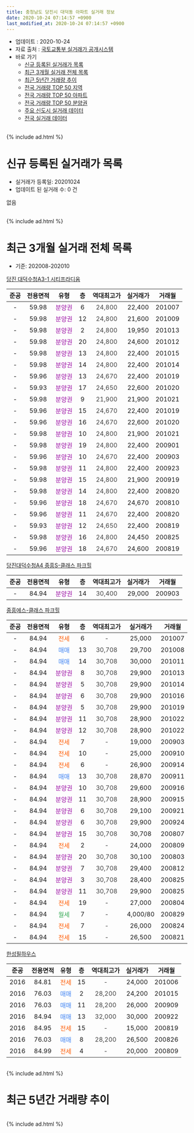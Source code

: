 ```yaml
---
title: 충청남도 당진시 대덕동 아파트 실거래 정보
date: 2020-10-24 07:14:57 +0900
last_modified_at: 2020-10-24 07:14:57 +0900
---
```


* 업데이트 : 2020-10-24
* 자료 출처 : [국토교통부 실거래가 공개시스템](http://rt.molit.go.kr)
* 바로 가기
    * [신규 등록된 실거래가 목록](#신규-등록된-실거래가-목록)
    * [최근 3개월 실거래 전체 목록](#최근-3개월-실거래-전체-목록)
    * [최근 5년간 거래량 추이](#최근-5년간-거래량-추이)
    * [전국 거래량 TOP 50 지역](https://inasie.github.io/apt-trade-info/최근-3개월-전국에서-가장-거래가-많이-발생한-지역)
    * [전국 거래량 TOP 50 아파트](https://inasie.github.io/apt-trade-info/최근-3개월-전국에서-가장-거래가-많이-발생한-아파트)
    * [전국 거래량 TOP 50 분양권](https://inasie.github.io/apt-trade-info/최근-3개월-전국에서-가장-거래가-많이-발생한-분양권)
    * [주요 신도시 실거래 데이터](https://inasie.github.io/apt-trade-info/주요-신도시)
    * [전국 실거래 데이터](https://inasie.github.io/apt-trade-info/전국)
<br>
{% include ad.html %}
<br>

# 신규 등록된 실거래가 목록
* 실거래가 등록일: 20201024
* 업데이트 된 실거래 수: 0 건

없음

<br>
{% include ad.html %}
<br>

# 최근 3개월 실거래 전체 목록
* 기준: 202008-202010


[당진 대덕수청A3-1 시티프라디움](https://search.naver.com/search.naver?query=%EC%B6%A9%EC%B2%AD%EB%82%A8%EB%8F%84+%EB%8B%B9%EC%A7%84%EC%8B%9C+%EB%8C%80%EB%8D%95%EB%8F%99+%EB%8B%B9%EC%A7%84+%EB%8C%80%EB%8D%95%EC%88%98%EC%B2%ADA3-1+%EC%8B%9C%ED%8B%B0%ED%94%84%EB%9D%BC%EB%94%94%EC%9B%80)

|준공|전용면적|유형|층|역대최고가|실거래가|거래월|
|:---:|:---:|:---:|:---:|:---:|:---:|:---:|
|-|59.98|<span style="color:#9C11A5">분양권</span>|6|<span style="color:#444444">24,800</span>|22,400|201007|
|-|59.98|<span style="color:#9C11A5">분양권</span>|12|<span style="color:#444444">24,800</span>|21,600|201009|
|-|59.98|<span style="color:#9C11A5">분양권</span>|2|<span style="color:#444444">24,800</span>|19,950|201013|
|-|59.98|<span style="color:#9C11A5">분양권</span>|20|<span style="color:#444444">24,800</span>|24,600|201012|
|-|59.98|<span style="color:#9C11A5">분양권</span>|13|<span style="color:#444444">24,800</span>|22,400|201015|
|-|59.98|<span style="color:#9C11A5">분양권</span>|14|<span style="color:#444444">24,800</span>|22,400|201014|
|-|59.96|<span style="color:#9C11A5">분양권</span>|13|<span style="color:#444444">24,670</span>|22,400|201019|
|-|59.93|<span style="color:#9C11A5">분양권</span>|17|<span style="color:#444444">24,650</span>|22,600|201020|
|-|59.98|<span style="color:#9C11A5">분양권</span>|9|<span style="color:#444444">21,900</span>|21,900|201021|
|-|59.96|<span style="color:#9C11A5">분양권</span>|15|<span style="color:#444444">24,670</span>|22,400|201019|
|-|59.96|<span style="color:#9C11A5">분양권</span>|16|<span style="color:#444444">24,670</span>|22,600|201020|
|-|59.98|<span style="color:#9C11A5">분양권</span>|10|<span style="color:#444444">24,800</span>|21,900|201021|
|-|59.98|<span style="color:#9C11A5">분양권</span>|19|<span style="color:#444444">24,800</span>|22,400|200901|
|-|59.96|<span style="color:#9C11A5">분양권</span>|10|<span style="color:#444444">24,670</span>|22,400|200903|
|-|59.98|<span style="color:#9C11A5">분양권</span>|11|<span style="color:#444444">24,800</span>|22,400|200923|
|-|59.98|<span style="color:#9C11A5">분양권</span>|15|<span style="color:#444444">24,800</span>|21,900|200919|
|-|59.98|<span style="color:#9C11A5">분양권</span>|14|<span style="color:#444444">24,800</span>|22,400|200820|
|-|59.96|<span style="color:#9C11A5">분양권</span>|18|<span style="color:#444444">24,670</span>|24,670|200810|
|-|59.96|<span style="color:#9C11A5">분양권</span>|11|<span style="color:#444444">24,670</span>|22,400|200820|
|-|59.93|<span style="color:#9C11A5">분양권</span>|12|<span style="color:#444444">24,650</span>|22,400|200819|
|-|59.98|<span style="color:#9C11A5">분양권</span>|16|<span style="color:#444444">24,800</span>|24,450|200825|
|-|59.96|<span style="color:#9C11A5">분양권</span>|18|<span style="color:#444444">24,670</span>|24,600|200819|

[당진대덕수청A4 중흥S-클래스 파크힐](https://search.naver.com/search.naver?query=%EC%B6%A9%EC%B2%AD%EB%82%A8%EB%8F%84+%EB%8B%B9%EC%A7%84%EC%8B%9C+%EB%8C%80%EB%8D%95%EB%8F%99+%EB%8B%B9%EC%A7%84%EB%8C%80%EB%8D%95%EC%88%98%EC%B2%ADA4+%EC%A4%91%ED%9D%A5S-%ED%81%B4%EB%9E%98%EC%8A%A4+%ED%8C%8C%ED%81%AC%ED%9E%90)

|준공|전용면적|유형|층|역대최고가|실거래가|거래월|
|:---:|:---:|:---:|:---:|:---:|:---:|:---:|
|-|84.94|<span style="color:#9C11A5">분양권</span>|14|<span style="color:#444444">30,400</span>|29,000|200903|

[중흥에스-클래스 파크힐](https://search.naver.com/search.naver?query=%EC%B6%A9%EC%B2%AD%EB%82%A8%EB%8F%84+%EB%8B%B9%EC%A7%84%EC%8B%9C+%EB%8C%80%EB%8D%95%EB%8F%99+%EC%A4%91%ED%9D%A5%EC%97%90%EC%8A%A4-%ED%81%B4%EB%9E%98%EC%8A%A4+%ED%8C%8C%ED%81%AC%ED%9E%90)

|준공|전용면적|유형|층|역대최고가|실거래가|거래월|
|:---:|:---:|:---:|:---:|:---:|:---:|:---:|
|-|84.94|<span style="color:#ff5a00">전세</span>|6|<span style="color:#444444">-</span>|25,000|201007|
|-|84.94|<span style="color:#4285f3">매매</span>|13|<span style="color:#444444">30,708</span>|29,700|201008|
|-|84.94|<span style="color:#4285f3">매매</span>|14|<span style="color:#444444">30,708</span>|30,000|201011|
|-|84.94|<span style="color:#9C11A5">분양권</span>|8|<span style="color:#444444">30,708</span>|29,900|201013|
|-|84.94|<span style="color:#9C11A5">분양권</span>|5|<span style="color:#444444">30,708</span>|29,900|201014|
|-|84.94|<span style="color:#9C11A5">분양권</span>|6|<span style="color:#444444">30,708</span>|29,900|201016|
|-|84.94|<span style="color:#9C11A5">분양권</span>|5|<span style="color:#444444">30,708</span>|29,900|201019|
|-|84.94|<span style="color:#9C11A5">분양권</span>|11|<span style="color:#444444">30,708</span>|28,900|201022|
|-|84.94|<span style="color:#9C11A5">분양권</span>|12|<span style="color:#444444">30,708</span>|28,900|201022|
|-|84.94|<span style="color:#ff5a00">전세</span>|7|<span style="color:#444444">-</span>|19,000|200903|
|-|84.94|<span style="color:#ff5a00">전세</span>|10|<span style="color:#444444">-</span>|25,000|200910|
|-|84.94|<span style="color:#ff5a00">전세</span>|6|<span style="color:#444444">-</span>|26,900|200914|
|-|84.94|<span style="color:#4285f3">매매</span>|13|<span style="color:#444444">30,708</span>|28,870|200911|
|-|84.94|<span style="color:#9C11A5">분양권</span>|10|<span style="color:#444444">30,708</span>|29,600|200916|
|-|84.94|<span style="color:#9C11A5">분양권</span>|11|<span style="color:#444444">30,708</span>|28,900|200915|
|-|84.94|<span style="color:#9C11A5">분양권</span>|6|<span style="color:#444444">30,708</span>|29,100|200921|
|-|84.94|<span style="color:#9C11A5">분양권</span>|6|<span style="color:#444444">30,708</span>|29,900|200924|
|-|84.94|<span style="color:#9C11A5">분양권</span>|15|<span style="color:#444444">30,708</span>|30,708|200807|
|-|84.94|<span style="color:#ff5a00">전세</span>|2|<span style="color:#444444">-</span>|24,000|200809|
|-|84.94|<span style="color:#9C11A5">분양권</span>|20|<span style="color:#444444">30,708</span>|30,100|200803|
|-|84.94|<span style="color:#9C11A5">분양권</span>|7|<span style="color:#444444">30,708</span>|29,400|200812|
|-|84.94|<span style="color:#9C11A5">분양권</span>|3|<span style="color:#444444">30,708</span>|28,400|200825|
|-|84.94|<span style="color:#9C11A5">분양권</span>|11|<span style="color:#444444">30,708</span>|29,900|200825|
|-|84.94|<span style="color:#ff5a00">전세</span>|19|<span style="color:#444444">-</span>|27,000|200804|
|-|84.94|<span style="color:#34a853">월세</span>|7|<span style="color:#444444">-</span>|4,000/80|200829|
|-|84.94|<span style="color:#ff5a00">전세</span>|7|<span style="color:#444444">-</span>|26,000|200824|
|-|84.94|<span style="color:#ff5a00">전세</span>|15|<span style="color:#444444">-</span>|26,500|200821|


<script async src="//pagead2.googlesyndication.com/pagead/js/adsbygoogle.js"></script>
<!-- 기본 -->
<ins class="adsbygoogle"
     style="display:block"
     data-ad-client="ca-pub-2446590836940007"
     data-ad-slot="1659523306"
     data-ad-format="auto"
     data-full-width-responsive="true"></ins>
<script>
(adsbygoogle = window.adsbygoogle || []).push({});
</script>


[한성필하우스](https://search.naver.com/search.naver?query=%EC%B6%A9%EC%B2%AD%EB%82%A8%EB%8F%84+%EB%8B%B9%EC%A7%84%EC%8B%9C+%EB%8C%80%EB%8D%95%EB%8F%99+%ED%95%9C%EC%84%B1%ED%95%84%ED%95%98%EC%9A%B0%EC%8A%A4)

|준공|전용면적|유형|층|역대최고가|실거래가|거래월|
|:---:|:---:|:---:|:---:|:---:|:---:|:---:|
|2016|84.81|<span style="color:#ff5a00">전세</span>|15|<span style="color:#444444">-</span>|24,000|201006|
|2016|76.03|<span style="color:#4285f3">매매</span>|2|<span style="color:#444444">28,200</span>|24,200|201015|
|2016|76.03|<span style="color:#4285f3">매매</span>|11|<span style="color:#444444">28,200</span>|26,000|200909|
|2016|84.94|<span style="color:#4285f3">매매</span>|13|<span style="color:#444444">32,000</span>|30,000|200922|
|2016|84.95|<span style="color:#ff5a00">전세</span>|15|<span style="color:#444444">-</span>|15,000|200819|
|2016|76.03|<span style="color:#4285f3">매매</span>|8|<span style="color:#444444">28,200</span>|26,500|200826|
|2016|84.99|<span style="color:#ff5a00">전세</span>|4|<span style="color:#444444">-</span>|20,000|200809|


<br>
{% include ad.html %}
<br>

# 최근 5년간 거래량 추이


<div style="width:100%;">
    <canvas id="deal_progress" height="200"></canvas>
</div>

<script>
new Chart(document.getElementById("deal_progress"), {
    type: 'line',
    data: {
        labels: ['201510','201511','201512','201601','201602','201603','201604','201605','201606','201607','201608','201609','201610','201611','201612','201701','201702','201703','201704','201705','201706','201707','201708','201709','201710','201711','201712','201801','201802','201803','201804','201805','201806','201807','201808','201809','201810','201811','201812','201901','201902','201903','201904','201905','201906','201907','201908','201909','201910','201911','201912','202001','202002','202003','202004','202005','202006','202007','202008','202009','202010'],
        datasets: [{
            label: '매매',
            pointRadius: 1,
            data: [0, 0, 0, 0, 0, 0, 0, 0, 0, 0, 4, 3, 1, 4, 1, 1, 1, 1, 0, 4, 3, 3, 7, 4, 1, 0, 1, 4, 1, 3, 6, 3, 1, 1, 0, 0, 1, 2, 2, 2, 5, 6, 6, 5, 2, 1, 1, 1, 5, 1, 6, 4, 1, 1, 1, 4, 31, 29, 12, 12, 21],
            borderColor: "rgba(255, 201, 14, 1)",
            backgroundColor: "rgba(255, 201, 14, 0.5)",
            fill: false,
            lineTension: 0
        },{
            label: '전월세',
            pointRadius: 1,
            data: [0, 1, 0, 0, 0, 0, 1, 0, 0, 1, 10, 2, 6, 4, 0, 0, 1, 1, 2, 0, 1, 11, 2, 2, 1, 2, 1, 0, 0, 4, 0, 1, 1, 3, 5, 6, 0, 1, 0, 4, 4, 1, 1, 0, 3, 4, 1, 1, 4, 2, 4, 4, 1, 2, 2, 3, 6, 5, 7, 3, 2],
            borderColor: "rgba(0, 141, 185, 1)",
            backgroundColor: "rgba(0, 141, 185, 0.5)",
            fill: false,
            lineTension: 0
        }
        ]
    },
    options: {
        responsive: true,
        title: {
            display: false
        },
        tooltips: {
            mode: 'index',
            intersect: false
        },
        hover: {
            mode: 'nearest',
            intersect: true
        },
        scales: {
            xAxes: [{
                display: true,
                scaleLabel: {
                    display: true,
                    labelString: '년/월'
                }
            }],
            yAxes: [{
                display: true,
                ticks: {
                    suggestedMin: 0,
                },
                scaleLabel: {
                    display: true,
                    labelString: '실거래 수'
                }
            }]
        }
    }
});

</script>


<br>
{% include ad.html %}
<br>

